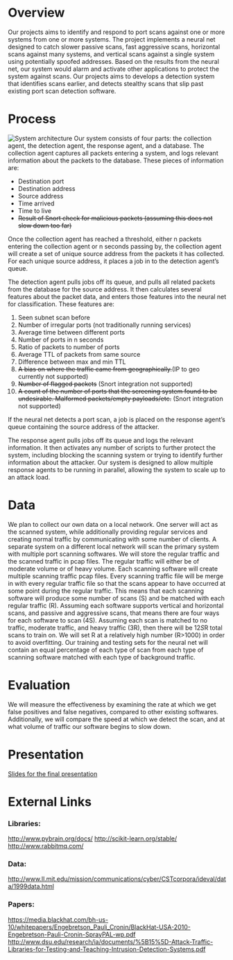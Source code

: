 # Overview
Our projects aims to identify and respond to port scans against one or more systems from one or more systems. The project implements a neural net designed to catch slower passive scans, fast aggressive scans, horizontal scans against many systems, and vertical scans against a single system using potentially spoofed addresses. Based on the results from the neural net, our system would alarm and activate other applications to protect the system against scans. Our projects aims to develops a detection system that identifies scans earlier, and detects stealthy scans that slip past existing port scan detection software.

# Process
![System architecture](https://docs.google.com/drawings/d/1RNIRRjpCY45OXpBxJLRGVe2dGiWd20gSED2H-Dn1qjk/pub?w=960&h=720)
Our system consists of four parts: the collection agent, the detection agent, the response agent, and a database. 
The collection agent captures all packets entering a system, and logs relevant information about the packets to the database. These pieces of information are:
- Destination port
- Destination address
- Source address
- Time arrived
- Time to live
- ~~Result of Snort check for malicious packets (assuming this does not slow down too far)~~

Once the collection agent has reached a threshold, either n packets entering the collection agent or n seconds passing by, the collection agent will create a set of unique source address from the packets it has collected. For each unique source address, it places a job in to the detection agent’s queue.

The detection agent pulls jobs off its queue, and pulls all related packets from the database for the source address. It then calculates several features about the packet data, and enters those features into the neural net for classification. These features are:

1. Seen subnet scan before
2. Number of irregular ports (not traditionally running services)
3. Average time between different ports
4. Number of ports in n seconds
5. Ratio of packets to number of ports
6. Average TTL of packets from same source
7. Difference between max and min TTL
8. ~~A bias on where the traffic came from geographically.~~(IP to geo currently not supported)
9. ~~Number of flagged packets~~ (Snort integration not supported)
10. ~~A count of the number of ports that the screening system found to be undesirable.  Malformed packets/empty payloads/etc.~~ (Snort integration not supported)

If the neural net detects a port scan, a job is placed on the response agent’s queue containing the source address of the attacker.

The response agent pulls jobs off its queue and logs the relevant information. It then activates any number of scripts to further protect the system, including blocking the scanning system or trying to identify further information about the attacker. Our system is designed to allow multiple response agents to be running in parallel, allowing the system to scale up to an attack load.

# Data
We plan to collect our own data on a local network. One server will act as the scanned system, while additionally providing regular services and creating normal traffic by communicating with some number of clients. A separate system on a different local network will scan the primary system with multiple port scanning softwares. We will store the regular traffic and the scanned traffic in pcap files. The regular traffic will either be of moderate volume or of heavy volume. Each scanning software will create multiple scanning traffic pcap files. Every scanning traffic file will be merge in with every regular traffic file so that the scans appear to have occurred at some point during the regular traffic.
This means that each scanning software will produce some number of scans (S) and be matched with each regular traffic (R). Assuming each software supports vertical and horizontal scans, and passive and aggressive scans, that means there are four ways for each software to scan (4S). Assuming each scan is matched to no traffic, moderate traffic, and heavy traffic (3R), then there will be 12*S*R total scans to train on. We will set R at a relatively high number (R>1000) in order to avoid overfitting. Our training and testing sets for the neural net will contain an equal percentage of each type of scan from each type of scanning software matched with each type of background traffic.

# Evaluation
We will measure the effectiveness by examining the rate at which we get false positives and false negatives, compared to other existing softwares. Additionally, we will compare the speed at which we detect the scan, and at what volume of traffic our software begins to slow down.

# Presentation
[Slides for the final presentation](https://docs.google.com/presentation/d/1th6rvQ79YW52-BZvkmWwdCs9tmTbjGukOMyATNWydDw/edit?usp=sharing)


# External Links

### Libraries:
http://www.pybrain.org/docs/
http://scikit-learn.org/stable/
http://www.rabbitmq.com/

### Data:
http://www.ll.mit.edu/mission/communications/cyber/CSTcorpora/ideval/data/1999data.html

### Papers:
https://media.blackhat.com/bh-us-10/whitepapers/Engebretson_Pauli_Cronin/BlackHat-USA-2010-Engebretson-Pauli-Cronin-SprayPAL-wp.pdf
http://www.dsu.edu/research/ia/documents/%5B15%5D-Attack-Traffic-Libraries-for-Testing-and-Teaching-Intrusion-Detection-Systems.pdf
